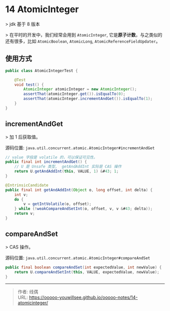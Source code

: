 # 14 AtomicInteger


&gt; jdk 基于 8 版本

&gt; 在平时的开发中，我们经常会用到 `AtomicInteger`, 它是**原子计数**，与之类似的还有很多，比如 `AtomicBoolean`, `AtomicLong`, `AtomicReferenceFieldUpdater`。

## 使用方式

```java
public class AtomicIntegerTest {

    @Test
    void test() {
        AtomicInteger atomicInteger = new AtomicInteger();
        assertThat(atomicInteger.get()).isEqualTo(0);
        assertThat(atomicInteger.incrementAndGet()).isEqualTo(1);
    }
}
```

## incrementAndGet

&gt; 加 1 后获取值。

源码位置: `java.util.concurrent.atomic.AtomicInteger#incrementAndGet`

```java
// value 字段是 volatile 的，可以保证可见性。
public final int incrementAndGet() {
    // U 是 Unsafe 类型,  getAndAddInt 实际是 CAS 操作
    return U.getAndAddInt(this, VALUE, 1) &#43; 1;
}

@IntrinsicCandidate
public final int getAndAddInt(Object o, long offset, int delta) {
    int v;
    do {
        v = getIntVolatile(o, offset);
    } while (!weakCompareAndSetInt(o, offset, v, v &#43; delta));
    return v;
}
```

## compareAndSet

&gt; CAS 操作。

源码位置: `java.util.concurrent.atomic.AtomicInteger#compareAndSet`

```java
public final boolean compareAndSet(int expectedValue, int newValue) {
    return U.compareAndSetInt(this, VALUE, expectedValue, newValue);
}
```

---

> 作者: 线偶  
> URL: https://ooooo-youwillsee.github.io/ooooo-notes/14-atomicinteger/  

